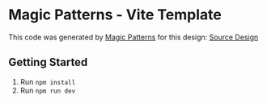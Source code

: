 # Magic Patterns - Vite Template

This code was generated by [Magic Patterns](https://magicpatterns.com) for this design: [Source Design](https://magicpatterns.com/c/rjhbstqvfffmcwh6s8vob2)

## Getting Started

1. Run `npm install`
2. Run `npm run dev`
